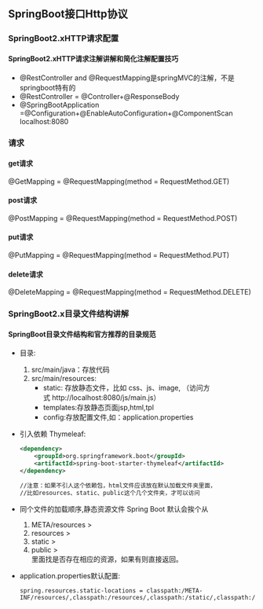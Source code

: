 
## SpringBoot接口Http协议
### SpringBoot2.xHTTP请求配置
#### SpringBoot2.xHTTP请求注解讲解和简化注解配置技巧

* @RestController and @RequestMapping是springMVC的注解，不是springboot特有的
* @RestController = @Controller+@ResponseBody
* @SpringBootApplication =@Configuration+@EnableAutoConfiguration+@ComponentScan​localhost:8080


### 请求
#### get请求

@GetMapping = @RequestMapping(method = RequestMethod.GET) 
#### post请求
@PostMapping = @RequestMapping(method = RequestMethod.POST)
#### put请求
@PutMapping = @RequestMapping(method = RequestMethod.PUT)
#### delete请求
@DeleteMapping = @RequestMapping(method = RequestMethod.DELETE)

### SpringBoot2.x目录文件结构讲解
#### SpringBoot目录文件结构和官方推荐的目录规范
* 目录:
    1. src/main/java：存放代码
    2. src/main/resources:
        - static: 存放静态文件，比如 css、js、image, （访问方式 http://localhost:8080/js/main.js）
        - templates:存放静态页面jsp,html,tpl
        - config:存放配置文件,如：application.properties
* 引入依赖 Thymeleaf:
    ```xml
    <dependency>
        <groupId>org.springframework.boot</groupId>
        <artifactId>spring-boot-starter-thymeleaf</artifactId>
    </dependency>
    ​
    //注意：如果不引人这个依赖包，html文件应该放在默认加载文件夹里面，
    //比如resources、static、public这个几个文件夹，才可以访问
    ```
* 同个文件的加载顺序,静态资源文件 Spring Boot 默认会挨个从
    1. META/resources >
    2. resources >
    3. static >
    4. public >
<br>里面找是否存在相应的资源，如果有则直接返回。

* application.properties默认配置:
    ```properties
    spring.resources.static-locations = classpath:/META-INF/resources/,classpath:/resources/,classpath:/static/,classpath:/public/
    ```